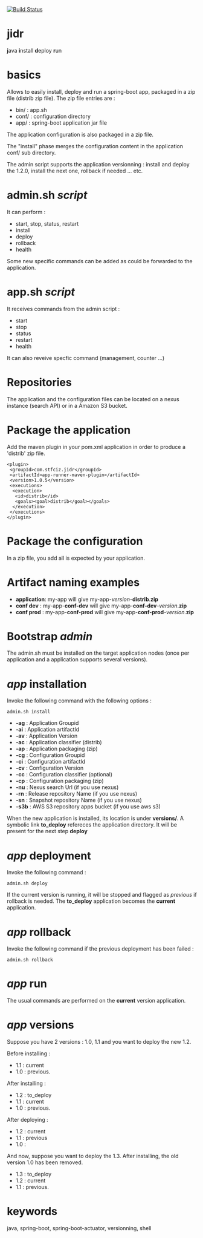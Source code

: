 [![Build Status](https://travis-ci.org/scizeron/mmc.svg?branch=master)](https://travis-ci.org/scizeron/jidr)

# jidr

**j**ava **i**nstall **d**eploy **r**un

# basics

Allows to easily install, deploy and run a spring-boot app, packaged in a zip file (distrib zip file).
The zip file entries are :

* bin/ : app.sh 
* conf/ :  configuration directory
* app/ : spring-boot application jar file

The application configuration is also packaged in a zip file.

The "install" phase merges the configuration content in the application conf/ sub directory.

The admin script supports the application versionning : install and deploy the 1.2.0, install the next one, rollback if needed ... etc.

# admin.sh _script_

It can perform :

* start, stop, status, restart
* install
* deploy
* rollback
* health

Some new specific commands can be added as could be forwarded to the application.

# app.sh _script_

It receives commands from the admin script :

* start
* stop
* status
* restart
* health
 
It can also reveive specfic command (management, counter ...)

# Repositories

The application and the configuration files can be located on a nexus instance (search API) or in a Amazon S3 bucket.

# Package the application

Add the maven plugin in your pom.xml application in order to produce a 'distrib' zip file.

    <plugin>
     <groupId>com.stfciz.jidr</groupId>
     <artifactId>app-runner-maven-plugin</artifactId>
     <version>1.0.5</version>
     <executions>
      <execution>
       <id>distrib</id>
       <goals><goal>distrib</goal></goals>
      </execution>
     </executions>
    </plugin>

# Package the configuration

In a zip file, you add all is expected by your application. 

# Artifact naming examples 

* **application**: my-app will give my-app-_version_-**distrib**.**zip**
* **conf dev** : my-app-**conf-dev** will give my-app-**conf-dev**-_version_.**zip**
* **conf prod** : my-app-**conf-prod** will give my-app-**conf-prod**-_version_.**zip**

# Bootstrap _admin_

The admin.sh must be installed on the target application nodes (once per application and a application supports several versions).

# _app_ installation

Invoke the following command with the following options : 
    
    admin.sh install

* **-ag** : Application Groupid
* **-ai** : Application artifactId 
* **-av** : Application Version
* **-ac** : Application classifier (distrib)
* **-ap** : Application packaging (zip)
* **-cg** : Configuration Groupid
* **-ci** : Configuration artifactId 
* **-cv** : Configuration Version
* **-cc** : Configuration classifier (optional)
* **-cp** : Configuration packaging (zip)
* **-nu** : Nexus search Url (if you use nexus)
* **-rn** : Release repository Name (if you use nexus)
* **-sn** : Snapshot repository Name (if you use nexus)
* **-s3b** : AWS S3 repository apps bucket (if you use aws s3)

When the new application is installed, its location is under **versions/**. 
A symbolic link **to_deploy** refereces the application directory. It will be present for the next step **deploy**
 
# _app_ deployment
 
Invoke the following command : 
    
    admin.sh deploy

If the current version is running, it will be stopped and flagged as _previous_ if rollback is needed.
The **to_deploy** application becomes the **current** application.

# _app_ rollback
 
Invoke the following command  if the previous deployment has been failed : 
    
    admin.sh rollback

# _app_ run

The usual commands are performed on the **current** version application.

# _app_ versions

Suppose you have 2 versions : 1.0, 1.1 and you want to deploy the new 1.2.

Before installing : 

* 1.1 : current
* 1.0 : previous.

After installing : 

* 1.2 : to_deploy
* 1.1 : current
* 1.0 : previous.

After deploying : 

* 1.2 : current
* 1.1 : previous
* 1.0 : 

And now, suppose you want to deploy the 1.3.
After installing, the old version 1.0 has been removed.

* 1.3 : to_deploy
* 1.2 : current
* 1.1 : previous.

# keywords

java, spring-boot, spring-boot-actuator, versionning, shell 


